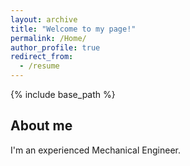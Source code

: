 ```yaml
---
layout: archive
title: "Welcome to my page!"
permalink: /Home/
author_profile: true
redirect_from:
  - /resume
---
```


{% include base_path %}



About me
------
I'm an experienced Mechanical Engineer.